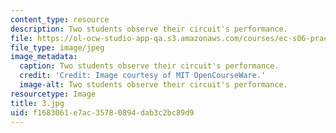 ```yaml
---
content_type: resource
description: Two students observe their circuit's performance.
file: https://ol-ocw-studio-app-qa.s3.amazonaws.com/courses/ec-s06-practical-electronics-fall-2004/f1683061e7ac35780894dab3c2bc89d9_3.jpg
file_type: image/jpeg
image_metadata:
  caption: Two students observe their circuit's performance.
  credit: 'Credit: Image courtesy of MIT OpenCourseWare.'
  image-alt: Two students observe their circuit's performance.
resourcetype: Image
title: 3.jpg
uid: f1683061-e7ac-3578-0894-dab3c2bc89d9
---
```

